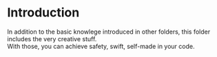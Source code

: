 # Introduction
In addition to the basic knowlege introduced in other folders, this folder includes the very creative stuff.  
With those, you can achieve safety, swift, self-made in your code.
